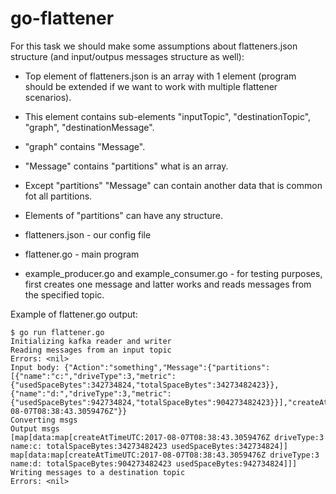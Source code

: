 # go-flattener

For this task we should make some assumptions about flatteners.json structure (and input/outpus messages structure as well):
* Top element of flatteners.json is an array with 1 element (program should be extended if we want to work with multiple flattener scenarios).
* This element contains sub-elements "inputTopic", "destinationTopic", "graph", "destinationMessage".
* "graph" contains "Message".
* "Message" contains "partitions" what is an array.
* Except "partitions" "Message" can contain another data that is common fot all partitions.
* Elements of "partitions" can have any structure.

* flatteners.json - our config file
* flattener.go - main program
* example_producer.go and example_consumer.go - for testing purposes, first creates one message and latter works and reads messages from the specified topic.

Example of flattener.go output:
```
$ go run flattener.go 
Initializing kafka reader and writer
Reading messages from an input topic
Errors: <nil>
Input body: {"Action":"something","Message":{"partitions":[{"name":"c:","driveType":3,"metric":{"usedSpaceBytes":342734824,"totalSpaceBytes":34273482423}},{"name":"d:","driveType":3,"metric":{"usedSpaceBytes":942734824,"totalSpaceBytes":904273482423}}],"createAtTimeUTC":"2017-08-07T08:38:43.3059476Z"}}
Converting msgs
Output msgs
[map[data:map[createAtTimeUTC:2017-08-07T08:38:43.3059476Z driveType:3 name:c: totalSpaceBytes:34273482423 usedSpaceBytes:342734824]] map[data:map[createAtTimeUTC:2017-08-07T08:38:43.3059476Z driveType:3 name:d: totalSpaceBytes:904273482423 usedSpaceBytes:942734824]]]
Writing messages to a destination topic
Errors: <nil>
```
